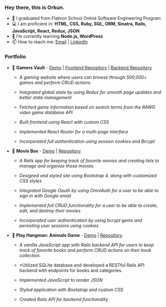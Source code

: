 ### Hey there, this is Orkun.

- 🔭 I graduated from Flatiron School Online Software Engineering Program
- 💻 I am proficient in: **HTML, CSS, Ruby, SQL, ORM, Sinatra, Rails, JavaScript, React, Redux, JSON**
- 🌱 I’m currently learning **Node.js, WordPress**
- 📫 How to reach me: <a href="mailto:c.orkun.s@gmail.com">Email</a> | <a href="https://www.linkedin.com/in/orkun-saglam/">LinkedIn</a>

### Portfolio
- 🔖 **Gamers Vault** - [Demo](https://www.youtube.com/watch?v=n4-kXK4vx3k) | [Frontend Repository](https://github.com/OrkunSA/gamers-vault-frontend) | [Backend Repository](https://github.com/OrkunSA/gamers-vault-backend)
  - *A gaming website where users can browse through 500,000+ games and perform CRUD actions.*
  
  - *Integrated global state by using Redux for smooth page updates and better state management*
  - *Fetched game information based on search terms from the RAWG video game database API*
  - *Built frontend using React with custom CSS*
  - *Implemented React Router for a multi-page interface*
  - *Incorporated full authentication using session cookies and Bcrypt*


- 🔖 **Movie Box** - [Demo](https://youtu.be/uTYCEnw-izk) | [Repository](https://github.com/OrkunSA/movie_box)
  - *A Rails app for keeping track of favorite movies and creating lists to manage and organize those movies.*
  
  - *Designed and styled site using Bootstrap 4, along with customized CSS styles*
  - *Integrated Google Oauth by using OmniAuth for a user to be able to sign in with Google email*
  - *Implemented full CRUD functionality for a user to be able to create, edit, and destroy their movies*
  - *Incorporated user authentication by using bcrypt gems and persisting user sessions using cookies*
  
- 🔖 **Play Hangman: Animals Game** - [Demo](https://www.youtube.com/watch?v=O_Qz2m-mAYM) | [Repository](https://github.com/OrkunSA/library)
  - *A vanilla JavaScript app with Rails backend API for users to keep track of favorite books and perform CRUD actions on their book collection.*
  
  - *Utilized SQLite database and developed a RESTful Rails API backend with endpoints for books and categories.
  - *Implemented JavaScript to render JSON*
  - *Styled application with Bootstrap and custom CSS*
  - *Created Rails API for backend functionality*

